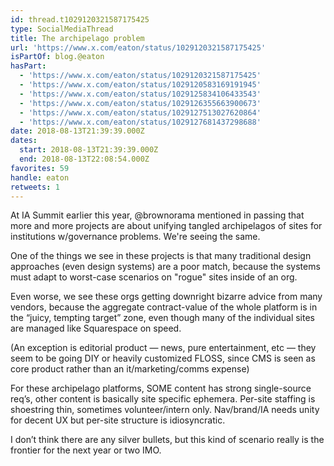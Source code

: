 ```yaml
---
id: thread.t1029120321587175425
type: SocialMediaThread
title: The archipelago problem
url: 'https://www.x.com/eaton/status/1029120321587175425'
isPartOf: blog.@eaton
hasPart:
  - 'https://www.x.com/eaton/status/1029120321587175425'
  - 'https://www.x.com/eaton/status/1029120583169191945'
  - 'https://www.x.com/eaton/status/1029125834106433543'
  - 'https://www.x.com/eaton/status/1029126355663900673'
  - 'https://www.x.com/eaton/status/1029127513027620864'
  - 'https://www.x.com/eaton/status/1029127681437298688'
date: 2018-08-13T21:39:39.000Z
dates:
  start: 2018-08-13T21:39:39.000Z
  end: 2018-08-13T22:08:54.000Z
favorites: 59
handle: eaton
retweets: 1
---
```

At IA Summit earlier this year, @brownorama mentioned in passing that more and more projects are about unifying tangled archipelagos of sites for institutions w/governance problems. We're seeing the same.

One of the things we see in these projects is that many traditional design approaches (even design systems) are a poor match, because the systems must adapt to worst-case scenarios on "rogue" sites inside of an org.

Even worse, we see these orgs getting downright bizarre advice from many vendors, because the aggregate contract-value of the whole platform is in the “juicy, tempting target” zone, even though many of the individual sites are managed like Squarespace on speed.

(An exception is editorial product — news, pure entertainment, etc — they seem to be going DIY or heavily customized FLOSS, since CMS is seen as core product rather than an it/marketing/comms expense)

For these archipelago platforms, SOME content has strong single-source req’s, other content is basically site specific ephemera. Per-site staffing is shoestring thin, sometimes volunteer/intern only. Nav/brand/IA needs unity for decent UX but per-site structure is idiosyncratic.

I don’t think there are any silver bullets, but this kind of scenario really is the frontier for the next year or two IMO.
